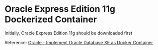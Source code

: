 # Oracle Express Edition 11g Dockerized Container

Initially, Oracle Express Edition 11g should be downloaded first

Reference: [Oracle - Implement Oracle Database XE as Docker Container](https://blogs.oracle.com/oraclewebcentersuite/implement-oracle-database-xe-as-docker-containers)
